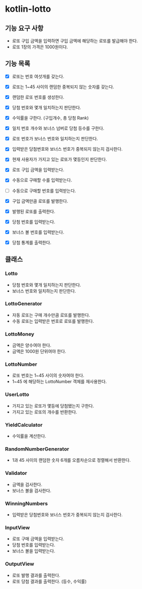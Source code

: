 # kotlin-lotto

## 기능 요구 사항

- 로또 구입 금액을 입력하면 구입 금액에 해당하는 로또를 발급해야 한다.
- 로또 1장의 가격은 1000원이다.

## 기능 목록

- [x] 로또는 번호 여섯개를 갖는다.
- [x] 로또는 1~45 사이의 랜덤한 중복되지 않는 숫자를 갖는다.
- [x] 랜덤한 로또 번호를 생성한다.
- [x] 당첨 번호와 몇개 일치하는지 판단한다.
- [x] 수익률을 구한다. (구입개수, 총 당첨 Rank)
- [x] 일치 번호 개수와 보너스 넘버로 당첨 등수를 구한다.
- [x] 로또 번호가 보너스 번호와 일치하는지 판단한다.
- [x] 입력받은 당첨번호와 보너스 번호가 중복되지 않는지 검사한다.
- [x] 현재 사용자가 가지고 있는 로또가 몇등인지 판단한다.

- [x] 로또 구입 금액을 입력받는다.
- [x] 수동으로 구매할 수를 입력받는다.
- [ ] 수동으로 구매할 번호를 입력받는다.
- [x] 구입 금액만큼 로또를 발행한다.
- [x] 발행된 로또를 출력한다.
- [x] 당첨 번호를 입력받는다.
- [x] 보너스 볼 번호를 입력받는다.
- [x] 당첨 통계를 출력한다.

## 클래스

### Lotto

- 당첨 번호와 몇개 일치하는지 판단한다.
- 보너스 번호와 일치하는지 판단한다.

### LottoGenerator

- 자동 로또는 구매 개수만큼 로또를 발행한다.
- 수동 로또는 입력받은 번호로 로또를 발행한다.

### LottoMoney
- 금액은 양수여야 한다.
- 금액은 1000원 단위여야 한다.

### LottoNumber

- 로또 번호는 1~45 사이의 숫자여야 한다.
- 1~45 에 해당하는 LottoNumber 객체를 재사용한다.

### UserLotto

- 가지고 있는 로또가 몇등에 당첨됐는지 구한다.
- 가지고 있는 로또의 개수를 반환한다.

### YieldCalculator

- 수익률을 계산한다.

### RandomNumberGenerator

- 1과 45 사이의 랜덤한 숫자 6개를 오름차순으로 정렬해서 반환한다.

### Validator

- 금액을 검사한다.
- 보너스 볼을 검사한다.

### WinningNumbers

- 입력받은 당첨번호와 보너스 번호가 중복되지 않는지 검사한다.

### InputView

- 로또 구매 금액을 입력받는다.
- 당첨 번호를 입력받는다.
- 보너스 볼을 입력받는다.

### OutputView

- 로또 발행 결과를 출력한다.
- 로또 당첨 결과를 출력한다. (등수, 수익률)